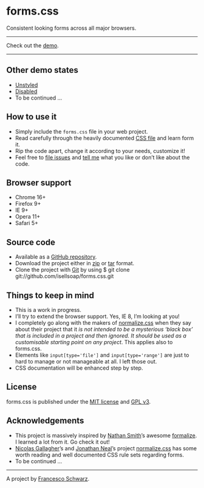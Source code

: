 # forms.css

Consistent looking forms across all major browsers.

---

Check out the [demo](http://isellsoap.github.com/forms.css/demo.html).

---

## Other demo states

* [Unstyled](http://isellsoap.github.com/forms.css/demo_unstyled.html)
* [Disabled](http://isellsoap.github.com/forms.css/demo_disabled.html)
* To be continued …

## How to use it

* Simply include the `forms.css` file in your web project.
* Read carefully through the heavily documented [CSS file](https://github.com/isellsoap/forms.css/blob/gh-pages/assets/css/forms.css) and learn form it.
* Rip the code apart, change it according to your needs, customize it!
* Feel free to [file issues](https://github.com/isellsoap/forms.css/issues) and [tell me](https://twitter.com/#!/isellsoap) what you like or don’t like about the code.

## Browser support

* Chrome 16+
* Firefox 9+
* IE 9+
* Opera 11+
* Safari 5+

## Source code

* Available as a [GitHub repository](https://github.com/isellsoap/forms.css).
* Download the project either in [zip](https://github.com/isellsoap/forms.css/zipball/gh-pages) or [tar](https://github.com/isellsoap/forms.css/tarball/gh-pages) format.
* Clone the project with [Git](http://git-scm.com/) by using
	$ git clone git://github.com/isellsoap/forms.css.git
	
## Things to keep in mind

* This is a work in progress.
* I’ll try to extend the browser support. Yes, IE 8, I’m looking at you!
* I completely go along with the makers of [normalize.css](http://necolas.github.com/normalize.css/) when they say about their project that it *is not intended to be a mysterious ‘black box’ that is included in a project and then ignored. It should be used as a customisable starting point on any project*. This applies also to forms.css.
* Elements like `input[type='file']` and `input[type='range']` are just to hard to manage or not manageable at all. I left those out.
* CSS documentation will be enhanced step by step.

## License

forms.css is published under the [MIT license](http://www.opensource.org/licenses/mit-license) and [GPL v3](http://opensource.org/licenses/GPL-3.0).

## Acknowledgements

* This project is massively inspired by [Nathan Smith](http://sonspring.com/)’s awesome [formalize](http://formalize.me/). I learned a lot from it. Go check it out!
* [Nicolas Gallagher](http://nicolasgallagher.com/)’s and [Jonathan Neal](https://twitter.com/#!/jon_neal)’s project [normalize.css](http://necolas.github.com/normalize.css/) has some worth reading and well documented CSS rule sets regarding forms.
* To be continued …

---

A project by [Francesco Schwarz](https://twitter.com/#!/isellsoap).